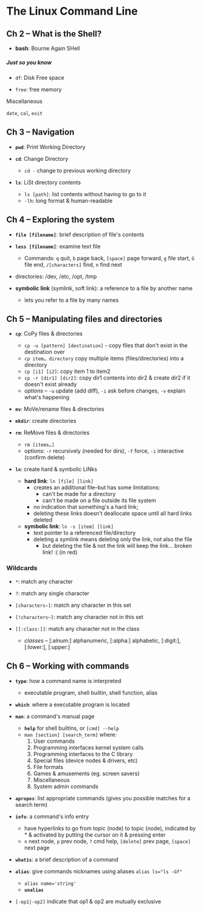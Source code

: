 # The Linux Command Line

## Ch 2 – What is the Shell?

* __bash__: Bourne Again SHell

##### Just so you know

* `df`: Disk Free space

* `free`: free memory

Miscellaneous

`date`, `cal`, `exit`

## Ch 3 – Navigation

* __`pwd`__: Print Working Directory

* __`cd`__: Change Directory
  * `cd -` change to previous working directory

* __`ls`__: LiSt directory contents
  * `ls [path]`: list contents without having to go to it
  * `-lh`: long format & human-readable

## Ch 4 – Exploring the system

* __`file [filename]`__: brief description of file's contents

* __`less [filename]`__: examine text file
  - Commands: `q` quit, `b` page back, `[space]` page forward, `g` file start, `G` file end, `/[characters]` find, `n` find next

* directories: /dev, /etc, /opt, /tmp

* __symbolic link__ (symlink, soft link): a reference to a file by another name
  - lets you refer to a file by many names

## Ch 5 – Manipulating files and directories

* __`cp`__: CoPy files & directories
  * `cp -u [pattern] [destination]` - copy files that don't exist in the destination over
  * `cp item… directory` copy multiple items (files/directories) into a directory
  * `cp [i1] [i2]`:  copy item 1 to item2
  * `cp -r [dir1] [dir2]`: copy dir1 contents into dir2 & create dir2 if it doesn't exist already
  * _options_ – `-u` update (add diff), `-i` ask before changes, `-v` explain what's happening

* __`mv`__: MoVe/rename files & directories

* __`mkdir`__: create directories

* __`rm`__: ReMove files & directories
  * `rm [items…]`
  * options: `-r` recursively (needed for dirs), `-f` force, `-i` interactive (confirm delete)

* __`ln`__: create hard & symbolic LiNks
  * __hard link__: `ln [file] [link]`
    * creates an additional file–but has some limitations:
      * can't be made for a directory
      * can't be made on a file outside its file system
    * no indication that something's a hard link;
    * deleting these links doesn't deallocate space until all hard links deleted
  * __symbolic link__: `ln -s [item] [link]`
    * text pointer to a referenced file/directory
    * deleting a symlink means deleting only the link, not also the file
      * but deleting the file & not the link will keep the link… broken link! :( (in red)

### Wildcards

* `*`: match any character

* `?`: match any single character

* `[characters~]`: match any character in this set

* `[!characters~]`: match any character not in this set

* `[[:class:]]`: match any character not in the class
  * _classes_ – [:alnum:] alphanumeric, [:alpha:] alphabetic, [:digit:], [:lower:], [:upper:]

## Ch 6 – Working with commands

* __`type`__: how a command name is interpreted
  * executable program, shell builtin, shell function, alias

* __`which`__: where a executable program is located

* __`man`__: a command's manual page
  * __`help`__ for shell builtins, or `[cmd] --help`
  * `man [section] [search_term]` where:
    1. User commands
    2. Programming interfaces kernel system calls
    3. Programming interfaces to the C library
    4. Special files (device nodes & drivers, etc)
    5. File formats
    6. Games & amusements (eg. screen savers)
    7. Miscellaneous
    8. System admin commands

* __`apropos`__: list appropriate commands (gives you possible matches for a search term)

* __`info`__: a command's info entry
  * have hyperlinks to go from topic (node) to topic (node), indicated by * & activated by putting the cursor on it & pressing enter
  * `n` next node, `p` prev node, `?` cmd help, `[delete]` prev page, `[space]` next page

* __`whatis`__: a brief description of a command

* __`alias`__: give commands nicknames using aliases `alias ls="ls -Gf"`
  * `alias name='string'`
  * __`unalias`__

* `[-op1|-op2]` indicate that op1 & op2 are mutually exclusive
